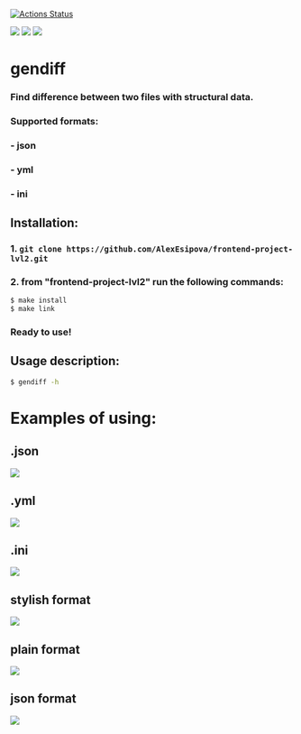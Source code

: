 [![Actions Status](https://github.com/AlexEsipova/frontend-project-lvl2/workflows/hexlet-check/badge.svg)](https://github.com/AlexEsipova/frontend-project-lvl2/actions)

<a href="https://github.com/AlexEsipova/frontend-project-lvl2/actions"><img src="https://github.com/AlexEsipova/frontend-project-lvl2/workflows/Node.js%20CI/badge.svg" /></a> <a href="https://codeclimate.com/github/AlexEsipova/frontend-project-lvl2/maintainability"><img src="https://api.codeclimate.com/v1/badges/2109bf48f80f956cc3db/maintainability" /></a> <a href="https://codeclimate.com/github/AlexEsipova/frontend-project-lvl2/test_coverage"><img src="https://api.codeclimate.com/v1/badges/2109bf48f80f956cc3db/test_coverage" /></a>

# gendiff
### Find difference between two files with structural data.
### Supported formats:
### - json
### - yml
### - ini

## Installation:

### 1. `git clone https://github.com/AlexEsipova/frontend-project-lvl2.git`
### 2. from "frontend-project-lvl2" run the following commands:
```sh
$ make install
$ make link
```
### Ready to use!

## Usage description:
```sh
$ gendiff -h
```
# Examples of using:
## .json

<a href="https://asciinema.org/a/91IhIYc5UqxdCfkBeO40puSPX" target="_blank"><img src="https://asciinema.org/a/91IhIYc5UqxdCfkBeO40puSPX.svg" /></a>

## .yml

<a href="https://asciinema.org/a/S7it11en6NAs9Q7ADbHcuVg0d" target="_blank"><img src="https://asciinema.org/a/S7it11en6NAs9Q7ADbHcuVg0d.svg" /></a>

## .ini

<a href="https://asciinema.org/a/gM39FYitg3V3AthGjsgp6192W" target="_blank"><img src="https://asciinema.org/a/gM39FYitg3V3AthGjsgp6192W.svg" /></a>

## stylish format

<a href="https://asciinema.org/a/NmYrBzbnkKFPMPzf11TF52okZ" target="_blank"><img src="https://asciinema.org/a/NmYrBzbnkKFPMPzf11TF52okZ.svg" /></a>

## plain format

<a href="https://asciinema.org/a/l74t4owBjwIUP7Avg3gf7NJQB" target="_blank"><img src="https://asciinema.org/a/l74t4owBjwIUP7Avg3gf7NJQB.svg" /></a>

## json format

<a href="https://asciinema.org/a/ac3qVqRDumEKcFlGvamCg0LZv" target="_blank"><img src="https://asciinema.org/a/ac3qVqRDumEKcFlGvamCg0LZv.svg" /></a>